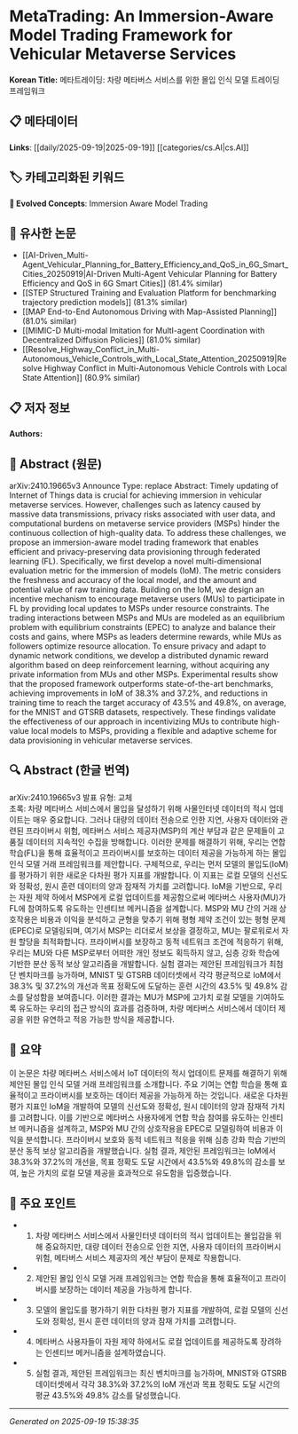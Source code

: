
# MetaTrading: An Immersion-Aware Model Trading Framework for Vehicular Metaverse Services

**Korean Title:** 메타트레이딩: 차량 메타버스 서비스를 위한 몰입 인식 모델 트레이딩 프레임워크

## 📋 메타데이터

**Links**: [[daily/2025-09-19|2025-09-19]] [[categories/cs.AI|cs.AI]]

## 🏷️ 카테고리화된 키워드
**🚀 Evolved Concepts**: Immersion Aware Model Trading

## 🔗 유사한 논문
- [[AI-Driven_Multi-Agent_Vehicular_Planning_for_Battery_Efficiency_and_QoS_in_6G_Smart_Cities_20250919|AI-Driven Multi-Agent Vehicular Planning for Battery Efficiency and QoS in 6G Smart Cities]] (81.4% similar)
- [[STEP Structured Training and Evaluation Platform for benchmarking trajectory prediction models]] (81.3% similar)
- [[MAP End-to-End Autonomous Driving with Map-Assisted Planning]] (81.0% similar)
- [[MIMIC-D Multi-modal Imitation for MultI-agent Coordination with Decentralized Diffusion Policies]] (81.0% similar)
- [[Resolve_Highway_Conflict_in_Multi-Autonomous_Vehicle_Controls_with_Local_State_Attention_20250919|Resolve Highway Conflict in Multi-Autonomous Vehicle Controls with Local State Attention]] (80.9% similar)

## 📋 저자 정보

**Authors:** 

## 📄 Abstract (원문)

arXiv:2410.19665v3 Announce Type: replace 
Abstract: Timely updating of Internet of Things data is crucial for achieving immersion in vehicular metaverse services. However, challenges such as latency caused by massive data transmissions, privacy risks associated with user data, and computational burdens on metaverse service providers (MSPs) hinder the continuous collection of high-quality data. To address these challenges, we propose an immersion-aware model trading framework that enables efficient and privacy-preserving data provisioning through federated learning (FL). Specifically, we first develop a novel multi-dimensional evaluation metric for the immersion of models (IoM). The metric considers the freshness and accuracy of the local model, and the amount and potential value of raw training data. Building on the IoM, we design an incentive mechanism to encourage metaverse users (MUs) to participate in FL by providing local updates to MSPs under resource constraints. The trading interactions between MSPs and MUs are modeled as an equilibrium problem with equilibrium constraints (EPEC) to analyze and balance their costs and gains, where MSPs as leaders determine rewards, while MUs as followers optimize resource allocation. To ensure privacy and adapt to dynamic network conditions, we develop a distributed dynamic reward algorithm based on deep reinforcement learning, without acquiring any private information from MUs and other MSPs. Experimental results show that the proposed framework outperforms state-of-the-art benchmarks, achieving improvements in IoM of 38.3% and 37.2%, and reductions in training time to reach the target accuracy of 43.5% and 49.8%, on average, for the MNIST and GTSRB datasets, respectively. These findings validate the effectiveness of our approach in incentivizing MUs to contribute high-value local models to MSPs, providing a flexible and adaptive scheme for data provisioning in vehicular metaverse services.

## 🔍 Abstract (한글 번역)

arXiv:2410.19665v3 발표 유형: 교체  
초록: 차량 메타버스 서비스에서 몰입을 달성하기 위해 사물인터넷 데이터의 적시 업데이트는 매우 중요합니다. 그러나 대량의 데이터 전송으로 인한 지연, 사용자 데이터와 관련된 프라이버시 위험, 메타버스 서비스 제공자(MSP)의 계산 부담과 같은 문제들이 고품질 데이터의 지속적인 수집을 방해합니다. 이러한 문제를 해결하기 위해, 우리는 연합 학습(FL)을 통해 효율적이고 프라이버시를 보호하는 데이터 제공을 가능하게 하는 몰입 인식 모델 거래 프레임워크를 제안합니다. 구체적으로, 우리는 먼저 모델의 몰입도(IoM)를 평가하기 위한 새로운 다차원 평가 지표를 개발합니다. 이 지표는 로컬 모델의 신선도와 정확성, 원시 훈련 데이터의 양과 잠재적 가치를 고려합니다. IoM을 기반으로, 우리는 자원 제약 하에서 MSP에게 로컬 업데이트를 제공함으로써 메타버스 사용자(MU)가 FL에 참여하도록 유도하는 인센티브 메커니즘을 설계합니다. MSP와 MU 간의 거래 상호작용은 비용과 이익을 분석하고 균형을 맞추기 위해 평형 제약 조건이 있는 평형 문제(EPEC)로 모델링되며, 여기서 MSP는 리더로서 보상을 결정하고, MU는 팔로워로서 자원 할당을 최적화합니다. 프라이버시를 보장하고 동적 네트워크 조건에 적응하기 위해, 우리는 MU와 다른 MSP로부터 어떠한 개인 정보도 획득하지 않고, 심층 강화 학습에 기반한 분산 동적 보상 알고리즘을 개발합니다. 실험 결과는 제안된 프레임워크가 최첨단 벤치마크를 능가하며, MNIST 및 GTSRB 데이터셋에서 각각 평균적으로 IoM에서 38.3% 및 37.2%의 개선과 목표 정확도에 도달하는 훈련 시간의 43.5% 및 49.8% 감소를 달성함을 보여줍니다. 이러한 결과는 MU가 MSP에 고가치 로컬 모델을 기여하도록 유도하는 우리의 접근 방식의 효과를 검증하며, 차량 메타버스 서비스에서 데이터 제공을 위한 유연하고 적응 가능한 방식을 제공합니다.

## 📝 요약

이 논문은 차량 메타버스 서비스에서 IoT 데이터의 적시 업데이트 문제를 해결하기 위해 제안된 몰입 인식 모델 거래 프레임워크를 소개합니다. 주요 기여는 연합 학습을 통해 효율적이고 프라이버시를 보호하는 데이터 제공을 가능하게 하는 것입니다. 새로운 다차원 평가 지표인 IoM을 개발하여 모델의 신선도와 정확성, 원시 데이터의 양과 잠재적 가치를 고려합니다. 이를 기반으로 메타버스 사용자에게 연합 학습 참여를 유도하는 인센티브 메커니즘을 설계하고, MSP와 MU 간의 상호작용을 EPEC로 모델링하여 비용과 이익을 분석합니다. 프라이버시 보호와 동적 네트워크 적응을 위해 심층 강화 학습 기반의 분산 동적 보상 알고리즘을 개발했습니다. 실험 결과, 제안된 프레임워크는 IoM에서 38.3%와 37.2%의 개선을, 목표 정확도 도달 시간에서 43.5%와 49.8%의 감소를 보여, 높은 가치의 로컬 모델 제공을 효과적으로 유도함을 입증했습니다.

## 🎯 주요 포인트

- 1. 차량 메타버스 서비스에서 사물인터넷 데이터의 적시 업데이트는 몰입감을 위해 중요하지만, 대량 데이터 전송으로 인한 지연, 사용자 데이터의 프라이버시 위험, 메타버스 서비스 제공자의 계산 부담이 문제로 작용합니다.

- 2. 제안된 몰입 인식 모델 거래 프레임워크는 연합 학습을 통해 효율적이고 프라이버시를 보장하는 데이터 제공을 가능하게 합니다.

- 3. 모델의 몰입도를 평가하기 위한 다차원 평가 지표를 개발하여, 로컬 모델의 신선도와 정확성, 원시 훈련 데이터의 양과 잠재 가치를 고려합니다.

- 4. 메타버스 사용자들이 자원 제약 하에서도 로컬 업데이트를 제공하도록 장려하는 인센티브 메커니즘을 설계하였습니다.

- 5. 실험 결과, 제안된 프레임워크는 최신 벤치마크를 능가하며, MNIST와 GTSRB 데이터셋에서 각각 38.3%와 37.2%의 IoM 개선과 목표 정확도 도달 시간의 평균 43.5%와 49.8% 감소를 달성했습니다.

---

*Generated on 2025-09-19 15:38:35*